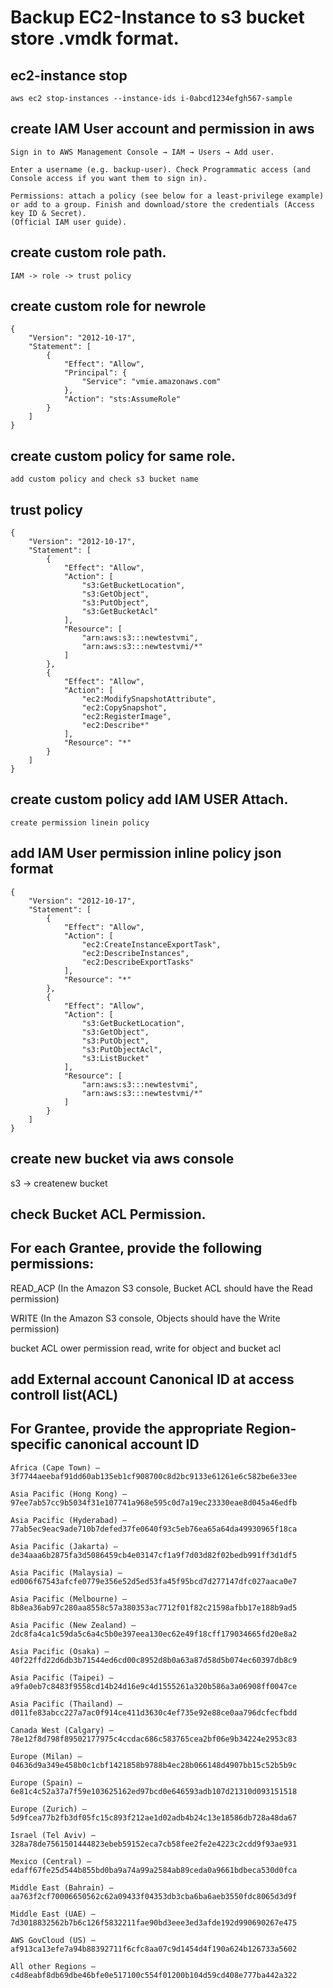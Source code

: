 Backup EC2-Instance to s3 bucket store .vmdk format.
=====================================================
## ec2-instance stop 
```
aws ec2 stop-instances --instance-ids i-0abcd1234efgh567-sample
```
## create IAM User account and permission in aws 
```
Sign in to AWS Management Console → IAM → Users → Add user.

Enter a username (e.g. backup-user). Check Programmatic access (and Console access if you want them to sign in).

Permissions: attach a policy (see below for a least-privilege example) or add to a group. Finish and download/store the credentials (Access key ID & Secret).
(Official IAM user guide).
```
## create custom role path.
```
IAM -> role -> trust policy
```
## create custom role for newrole
```
{
	"Version": "2012-10-17",
	"Statement": [
		{
			"Effect": "Allow",
			"Principal": {
				"Service": "vmie.amazonaws.com"
			},
			"Action": "sts:AssumeRole"
		}
	]
}
```
## create custom policy for same role.
```
add custom policy and check s3 bucket name
```
## trust policy 
```
{
	"Version": "2012-10-17",
	"Statement": [
		{
			"Effect": "Allow",
			"Action": [
				"s3:GetBucketLocation",
				"s3:GetObject",
				"s3:PutObject",
				"s3:GetBucketAcl"
			],
			"Resource": [
				"arn:aws:s3:::newtestvmi",
				"arn:aws:s3:::newtestvmi/*"
			]
		},
		{
			"Effect": "Allow",
			"Action": [
				"ec2:ModifySnapshotAttribute",
				"ec2:CopySnapshot",
				"ec2:RegisterImage",
				"ec2:Describe*"
			],
			"Resource": "*"
		}
	]
}

```
## create custom policy add IAM USER Attach.
```
create permission linein policy
```
## add IAM User permission inline policy json format
```
{
	"Version": "2012-10-17",
	"Statement": [
		{
			"Effect": "Allow",
			"Action": [
				"ec2:CreateInstanceExportTask",
				"ec2:DescribeInstances",
				"ec2:DescribeExportTasks"
			],
			"Resource": "*"
		},
		{
			"Effect": "Allow",
			"Action": [
				"s3:GetBucketLocation",
				"s3:GetObject",
				"s3:PutObject",
				"s3:PutObjectAcl",
				"s3:ListBucket"
			],
			"Resource": [
				"arn:aws:s3:::newtestvmi",
				"arn:aws:s3:::newtestvmi/*"
			]
		}
	]
}

```
## create new bucket via aws console
s3 -> createnew bucket
## check Bucket ACL  Permission.
## For each Grantee, provide the following permissions:
READ_ACP (In the Amazon S3 console, Bucket ACL should have the Read permission)

WRITE (In the Amazon S3 console, Objects should have the Write permission)

bucket ACL ower permission read, write for object and bucket acl
## add External account Canonical ID at access controll list(ACL) 
## For Grantee, provide the appropriate Region-specific canonical account ID
```
Africa (Cape Town) – 3f7744aeebaf91dd60ab135eb1cf908700c8d2bc9133e61261e6c582be6e33ee

Asia Pacific (Hong Kong) – 97ee7ab57cc9b5034f31e107741a968e595c0d7a19ec23330eae8d045a46edfb

Asia Pacific (Hyderabad) – 77ab5ec9eac9ade710b7defed37fe0640f93c5eb76ea65a64da49930965f18ca

Asia Pacific (Jakarta) – de34aaa6b2875fa3d5086459cb4e03147cf1a9f7d03d82f02bedb991ff3d1df5

Asia Pacific (Malaysia) – ed006f67543afcfe0779e356e52d5ed53fa45f95bcd7d277147dfc027aaca0e7

Asia Pacific (Melbourne) – 8b8ea36ab97c280aa8558c57a380353ac7712f01f82c21598afbb17e188b9ad5

Asia Pacific (New Zealand) – 2dc8fa4ca1c59da5c6a4c5b0e397eea130ec62e49f18cff179034665fd20e8a2

Asia Pacific (Osaka) – 40f22ffd22d6db3b71544ed6cd00c8952d8b0a63a87d58d5b074ec60397db8c9

Asia Pacific (Taipei) – a9fa0eb7c8483f9558cd14b24d16e9c4d1555261a320b586a3a06908ff0047ce

Asia Pacific (Thailand) – d011fe83abcc227a7ac0f914ce411d3630c4ef735e92e88ce0aa796dcfecfbdd

Canada West (Calgary) – 78e12f8d798f89502177975c4ccdac686c583765cea2bf06e9b34224e2953c83

Europe (Milan) – 04636d9a349e458b0c1cbf1421858b9788b4ec28b066148d4907bb15c52b5b9c

Europe (Spain) – 6e81c4c52a37a7f59e103625162ed97bcd0e646593adb107d21310d093151518

Europe (Zurich) – 5d9fcea77b2fb3df05fc15c893f212ae1d02adb4b24c13e18586db728a48da67

Israel (Tel Aviv) – 328a78de7561501444823ebeb59152eca7cb58fee2fe2e4223c2cdd9f93ae931

Mexico (Central) – edaff67fe25d544b855bd0ba9a74a99a2584ab89ceda0a9661bdbeca530d0fca

Middle East (Bahrain) – aa763f2cf70006650562c62a09433f04353db3cba6ba6aeb3550fdc8065d3d9f

Middle East (UAE) – 7d3018832562b7b6c126f5832211fae90bd3eee3ed3afde192d990690267e475

AWS GovCloud (US) – af913ca13efe7a94b88392711f6cfc8aa07c9d1454d4f190a624b126733a5602

All other Regions – c4d8eabf8db69dbe46bfe0e517100c554f01200b104d59cd408e777ba442a322
```

